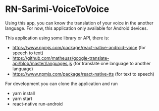 # RN-Sarimi-VoiceToVoice
Using this app, you can know the translation of your voice in the another language. For now, this application only available for Android devices.

This application using some library or API, there is:
- https://www.npmjs.com/package/react-native-android-voice (for speech to text)
- https://github.com/matheuss/google-translate-api/blob/master/languages.js (for translate one language to another language)
- https://www.npmjs.com/package/react-native-tts (for text to speech)

For development you can clone the application and run
- yarn install
- yarn start
- react-native run-android
